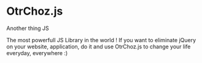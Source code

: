 # OtrChoz.js

Another thing JS 

The most powerfull JS Library in the world ! 
If you want to eliminate jQuery on your website, application, do it and use OtrChoz.js to change your life everyday, everywhere :)
